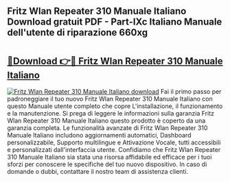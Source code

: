 ## Fritz Wlan Repeater 310 Manuale Italiano Download gratuit PDF - Part-IXc Italiano Manuale dell'utente di riparazione 660xg

# <h2><a href="http://dfddpv.blite.top/?on=Fritz+Wlan+Repeater+310+Manuale+Italiano">🔗Download 👉🔴 Fritz Wlan Repeater 310 Manuale Italiano</a></h2>

[![Fritz Wlan Repeater 310 Manuale Italiano download](https://i.imgur.com/lujVjoI.png)](http://dfddpv.blite.top/?on=Fritz+Wlan+Repeater+310+Manuale+Italiano)
Fai il primo passo per padroneggiare il tuo nuovo Fritz Wlan Repeater 310 Manuale Italiano con questo Manuale utente completo che copre L'installazione, il funzionamento e la manutenzione. Si prega di leggere le informazioni sulla garanzia Fritz Wlan Repeater 310 Manuale Italiano questo prodotto è coperto da una garanzia completa. Le funzionalità avanzate di Fritz Wlan Repeater 310 Manuale Italiano includono aggiornamenti automatici, Dashboard personalizzabile, Supporto multilingue e Attivazione Vocale, tutti accessibili e personalizzati dall'interfaccia utente. Confidiamo che Fritz Wlan Repeater 310 Manuale Italiano sia stata una risorsa affidabile ed efficace per i tuoi sforzi per conoscere le specifiche del tuo nuovo dispositivo. In caso di domande o dubbi, contattare il nostro team di assistenza clienti.
